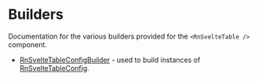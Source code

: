 # Builders

Documentation for the various builders provided for the `<RnSvelteTable />` component.

- [RnSvelteTableConfigBuilder](./builders/RnSvelteTableConfigBuilder.md) - used to build instances of [RnSvelteTableConfig](./config/RnSvelteTableConfig.md).
